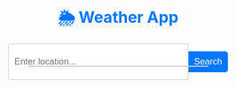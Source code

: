<!DOCTYPE html><html lang="en"><head>  <meta charset="UTF-8">  <meta name="viewport" content="width=device-width, initial-scale=1.0">  <title>Pro Weather App</title>  <link href="https://fonts.googleapis.com/css2?family=Roboto:wght@400;700&display=swap" rel="stylesheet">  <style>
  
    body {
  
      font-family: 'Roboto', sans-serif;
  
      margin: 0;
  
      padding: 0;
  
      background: linear-gradient(to right, #83a4d4, #b6fbff);
  
      color: #333;
  
      transition: background 1s ease;
  
    }
  

  
    .container {
  
      max-width: 800px;
  
      margin: auto;
  
      padding: 20px;
  
    }
  

  
    h1 {
  
      text-align: center;
  
      color: #0077ff;
  
    }
  

  
    .search-box {
  
      display: flex;
  
      justify-content: center;
  
      margin: 20px 0;
  
      position: relative;
  
    }
  

  
    input {
  
      padding: 10px;
  
      font-size: 16px;
  
      width: 70%;
  
      border: 1px solid #ccc;
  
      border-radius: 5px 0 0 5px;
  
    }
  

  
    button {
  
      padding: 10px;
  
      font-size: 16px;
  
      border: none;
  
      background: #0077ff;
  
      color: #fff;
  
      border-radius: 0 5px 5px 0;
  
      cursor: pointer;
  
    }
  

  
    .suggestions {
  
      position: absolute;
  
      top: 40px;
  
      background: #fff;
  
      border: 1px solid #ccc;
  
      width: 70%;
  
      max-height: 200px;
  
      overflow-y: auto;
  
      border-radius: 0 0 5px 5px;
  
      z-index: 10;
  
    }
  

  
    .suggestions div {
  
      padding: 10px;
  
      cursor: pointer;
  
    }
  

  
    .suggestions div:hover {
  
      background: #f0f0f0;
  
    }
  

  
    .current-weather, .forecast, .hourly {
  
      background: #fff;
  
      border-radius: 10px;
  
      padding: 20px;
  
      margin: 20px 0;
  
      box-shadow: 0 2px 8px rgba(0,0,0,0.1);
  
    }
  

  
    .weather-details {
  
      display: flex;
  
      justify-content: space-around;
  
      flex-wrap: wrap;
  
    }
  

  
    .forecast-grid {
  
      display: grid;
  
      grid-template-columns: repeat(auto-fit, minmax(100px, 1fr));
  
      gap: 10px;
  
      margin-top: 10px;
  
    }
  

  
    .forecast-day, .hourly-item {
  
      text-align: center;
  
      background: #f9f9f9;
  
      border-radius: 8px;
  
      padding: 10px;
  
    }
  

  
    .hourly-scroll {
  
      display: flex;
  
      overflow-x: auto;
  
      gap: 10px;
  
      margin-top: 10px;
  
    }
  

  
    .hourly-item img, .forecast-day img {
  
      width: 50px;
  
    }
  

  
    .alert {
  
      background: #ffeb3b;
  
      padding: 10px;
  
      border-radius: 5px;
  
      margin-top: 10px;
  
    }
  

  
    .time-sun {
  
      display: flex;
  
      justify-content: center;
  
      gap: 30px;
  
      margin-top: 10px;
  
      font-size: 14px;
  
      color: #555;
  
    }
  
  </style></head><body>  <div class="container"><h1>🌦️ Weather App</h1>

<div class="search-box">

  <input type="text" id="locationInput" placeholder="Enter location..." oninput="autoSuggest()">

  <button onclick="getWeather()">Search</button>

  <div id="suggestions" class="suggestions"></div>

</div>



<div class="current-weather" id="currentWeather" style="display:none;"></div>



<div class="hourly" id="hourlyWeather" style="display:none;">

  <h2>Hourly Forecast</h2>

  <div class="hourly-scroll" id="hourlyScroll"></div>

</div>



<div class="forecast" id="forecastWeather" style="display:none;">

  <h2>7-Day Forecast</h2>

  <div class="forecast-grid" id="forecastGrid"></div>

</div>

  </div>  <script>
  
    const apiKey = '59fa298d82024da287d42057251205';
  

  
    function getWeather(selected) {
  
      let loc = selected || document.getElementById('locationInput').value;
  
      if (!loc) return alert('Please enter a location');
  

  
      fetch(`https://api.weatherapi.com/v1/forecast.json?key=${apiKey}&q=${loc}&days=7&aqi=yes&alerts=yes`)
  
        .then(res => res.json())
  
        .then(data => {
  
          showCurrent(data);
  
          showHourly(data);
  
          showForecast(data);
  
          dynamicBackground(data.current.condition.text);
  
          showTimeSun(data);
  
        })
  
        .catch(() => alert('Location not found or API limit reached!'));
  
    }
  

  
    function showCurrent(data) {
  
      const c = data.current;
  
      const l = data.location;
  
      const aqi = c.air_quality.pm2_5.toFixed(1);
  
      const alert = data.alerts.alert.length > 0 ? data.alerts.alert[0].headline : '';
  

  
      document.getElementById('currentWeather').innerHTML = `
  
        <h2>${l.name}, ${l.country}</h2>
  
        <img src="https:${c.condition.icon}">
  
        <p><strong>${c.temp_c}°C</strong> (${c.temp_f}°F), Feels like ${c.feelslike_c}°C</p>
  
        <p>${c.condition.text}</p>
  
        <div class="time-sun">
  
          <div id="localTime">🕒 Local Time: --</div>
  
          <div>🌅 Sunrise: ${data.forecast.forecastday[0].astro.sunrise}</div>
  
          <div>🌇 Sunset: ${data.forecast.forecastday[0].astro.sunset}</div>
  
        </div>
  
        <div class="weather-details">
  
          <div>💧 Humidity: ${c.humidity}%</div>
  
          <div>💨 Wind: ${c.wind_kph} kph</div>
  
          <div>🌡️ Pressure: ${c.pressure_mb} mb</div>
  
          <div>🔆 UV: ${c.uv}</div>
  
          <div>🫁 AQI (PM2.5): ${aqi}</div>
  
        </div>
  
        ${alert ? `<div class="alert">⚠️ ${alert}</div>` : ''}
  
      `;
  
      document.getElementById('currentWeather').style.display = 'block';
  
      startClock(data.location.localtime);
  
    }
  

  
    function showHourly(data) {
  
      const hours = data.forecast.forecastday[0].hour;
  
      let html = '';
  
      hours.forEach(h => {
  
        html += `
  
          <div class="hourly-item">
  
            <p>${h.time.split(' ')[1]}</p>
  
            <img src="https:${h.condition.icon}">
  
            <p>${h.temp_c}°C</p>
  
          </div>
  
        `;
  
      });
  
      document.getElementById('hourlyScroll').innerHTML = html;
  
      document.getElementById('hourlyWeather').style.display = 'block';
  
    }
  

  
    function showForecast(data) {
  
      const days = data.forecast.forecastday;
  
      let html = '';
  
      days.forEach(d => {
  
        const emoji = getWeatherEmoji(d.day.condition.text);
  
        html += `
  
          <div class="forecast-day">
  
            <p>${d.date}</p>
  
            <img src="https:${d.day.condition.icon}">
  
            <p>${d.day.avgtemp_c}°C ${emoji}</p>
  
            <p>${d.day.condition.text}</p>
  
          </div>
  
        `;
  
      });
  
      document.getElementById('forecastGrid').innerHTML = html;
  
      document.getElementById('forecastWeather').style.display = 'block';
  
    }
  

  
    function getWeatherEmoji(condition) {
  
      if (condition.includes('Sunny') || condition.includes('Clear')) return '🌞';
  
      if (condition.includes('Cloudy')) return '☁️';
  
      if (condition.includes('Rain')) return '🌧️';
  
      if (condition.includes('Snow')) return '❄️';
  
      if (condition.includes('Wind')) return '🌬️';
  
      return '🌥️';
  
    }
  

  
    function autoSuggest() {
  
      let q = document.getElementById('locationInput').value;
  
      if (q.length < 2) return document.getElementById('suggestions').innerHTML = '';
  
      fetch(`https://api.weatherapi.com/v1/search.json?key=${apiKey}&q=${q}`)
  
        .then(res => res.json())
  
        .then(data => {
  
          let html = '';
  
          data.forEach(loc => {
  
            html += `<div onclick="selectLocation('${loc.name}, ${loc.country}')">${loc.name}, ${loc.country}</div>`;
  
          });
  
          document.getElementById('suggestions').innerHTML = html;
  
        });
  
    }
  

  
    function selectLocation(loc) {
  
      document.getElementById('locationInput').value = loc;
  
      document.getElementById('suggestions').innerHTML = '';
  
      getWeather(loc);
  
    }
  

  
    function dynamicBackground(condition) {
  
      let bg;
  
      if (condition.includes('Sunny') || condition.includes('Clear')) bg = 'linear-gradient(to right, #fceabb, #f8b500)';
  
      else if (condition.includes('Cloudy')) bg = 'linear-gradient(to right, #bdc3c7, #2c3e50)';
  
      else if (condition.includes('Rain')) bg = 'linear-gradient(to right, #4b79a1, #283e51)';
  
      else if (condition.includes('Snow')) bg = 'linear-gradient(to right, #e6dada, #274046)';
  
      else bg = 'linear-gradient(to right, #83a4d4, #b6fbff)';
  

  
      document.body.style.background = bg;
  
    }
  

  
    function startClock(localtime) {
  
      let time = new Date(localtime);
  
      function update() {
  
        time.setMinutes(time.getMinutes() + 1);
  
        let h = time.getHours().toString().padStart(2, '0');
  
        let m = time.getMinutes().toString().padStart(2, '0');
  
        document.getElementById('localTime').innerText = `🕒 Local Time: ${h}:${m}`;
  
      }
  
      update();
  
      setInterval(update, 60000);
  
    }
  

  
  </script></body></html>  
